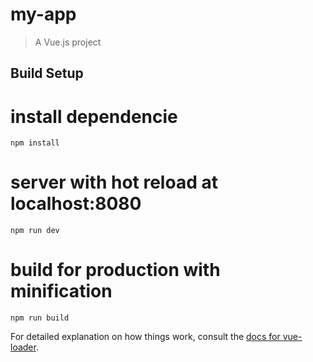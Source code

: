 # my-app

> A Vue.js project

## Build Setup

# install dependencie
``
npm install
``

# server with hot reload at localhost:8080
``
npm run dev
``

# build for production with minification
``
npm run build
``

For detailed explanation on how things work, consult the [docs for vue-loader](http://vuejs.github.io/vue-loader).
